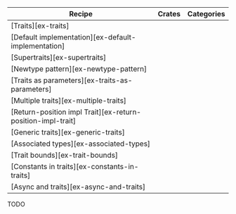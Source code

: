 | Recipe | Crates | Categories |
|--------|--------|------------|
| [Traits][ex-traits] |  |  |
| [Default implementation][ex-default-implementation] |  |  |
| [Supertraits][ex-supertraits] |  |  |
| [Newtype pattern][ex-newtype-pattern] |  |  |
| [Traits as parameters][ex-traits-as-parameters] |  |  |
| [Multiple traits][ex-multiple-traits] |  |  |
| [Return-position impl Trait][ex-return-position-impl-trait] |  |  |
| [Generic traits][ex-generic-traits] |  |  |
| [Associated types][ex-associated-types] |  |  |
| [Trait bounds][ex-trait-bounds] |  |  |
| [Constants in traits][ex-constants-in-traits] |  |  |
| [Async and traits][ex-async-and-traits] |  |  |

<div class="hidden">
TODO
</div>
